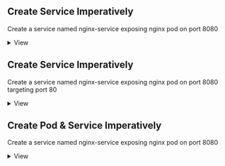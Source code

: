 
## Create Service Imperatively
Create a service named nginx-service exposing nginx pod on port 8080
<details>
  <summary>View</summary>
  
  ```
  kubectl expose pod nginx --port=8080 --name nginx-service
  ```
</details>

## Create Service Imperatively
Create a service named nginx-service exposing nginx pod on port 8080 targeting port 80
<details>
  <summary>View</summary>
  
  ```
  kubectl expose pod nginx --port=8080 --target-port=80 --name nginx-service
  ```
</details>

## Create Pod & Service Imperatively
Create a service named nginx-service exposing nginx pod on port 8080
<details>
  <summary>View</summary>
  
  ```
  kubectl run nginx --image=nginx --port=8080 --expose 
  ```
</details>
